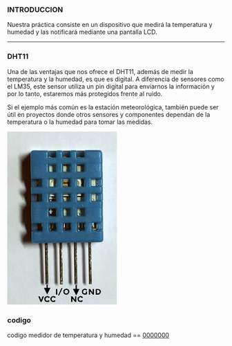 ### INTRODUCCION

 Nuestra práctica consiste en un dispositivo que medirá la temperatura y 
 humedad y las notificará mediante una pantalla LCD.
  
-------
  
### DHT11

Una de las ventajas que nos ofrece el DHT11, además de medir la temperatura y la humedad, es que es digital.
A diferencia de sensores como el LM35, este sensor utiliza un pin digital para enviarnos
la información y por lo tanto, estaremos más protegidos frente al ruido.

Si el ejemplo más común es la estación meteorológica, 
también puede ser útil en proyectos donde otros sensores y 
componentes dependan de la temperatura o la humedad para tomar las medidas.

![](https://github.com/Samael696/arduino/blob/main/medidor.jpg?raw=true)

### codigo

codigo medidor de temperatura y humedad == [0000000](https://github.com/Samael696/arduino/blob/main/codigo%20medidor%20de%20temperatura.ino)
